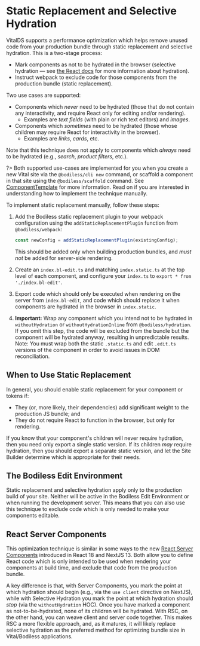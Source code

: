 # Static Replacement and Selective Hydration

VitalDS supports a performance optimization which helps remove unused code from your production
bundle through static replacement and selective hydration. This is a two-stage process:

- Mark components as not to be hydrated in the browser (selective hydration — see [the React
  docs](https://react.dev/reference/react-dom/client/hydrateRoot ':target=_blank') for more
  information about hydration).
- Instruct webpack to exclude code for those components from the production bundle (static
  replacement).

Two use cases are supported:

- Components which _never_ need to be hydrated (those that do not contain any interactivity, and
  require React only for editing and/or rendering).
  - Examples are _text fields_ (with plain or rich text editors) and _images_.
- Components which _sometimes_ need to be hydrated (those whose children may
  require React for interactivity in the browser).
  - Examples are _links_, _cards_, etc.

Note that this technique does not apply to components which _always_ need to be hydrated (e.g.,
_search_, _product filters_, etc.).

?> Both supported use-cases are implemented for you when you create a new Vital site via the
`@bodiless/cli new` command, or scaffold a component in that site using the `@bodiless/scaffold`
command. See [ComponentTemplate](./ComponentTemplate.md) for more information.  Read on if you are
interested in understanding how to implement the technique manually.

To implement static replacement manually, follow these steps:

01. Add the Bodiless static replacement plugin to your webpack configuration using the
    `addStaticReplacementPlugin` function from `@bodiless/webpack`:

    ```js
    const newConfig = addStaticReplacementPlugin(existingConfig);
    ```

    This should be added only when building production bundles, and _must not_ be added for
    server-side rendering.

01. Create an `index.bl-edit.ts` and matching `index.static.ts` at the top level of each component,
    and configure your `index.ts` to `export * from './index.bl-edit'`.

01. Export code which should only be executed when rendering on the server from `index.bl-edit`, and
    code which should replace it when components are hydrated in the browser in `index.static`.

01. **Important:** Wrap any component which you intend not to be hydrated in `withoutHydration` or
    `withoutHydrationInline` from `@bodiless/hydration`.  If you omit this step, the code will be
    excluded from the bundle but the component will be hydrated anyway, resulting in unpredictable
    results. Note: You must wrap both the static `.static.ts` and edit `.edit.ts` versions of the
    component in order to avoid issues in DOM reconciliation.

## When to Use Static Replacement

In general, you should enable static replacement for your component or tokens if:

- They (or, more likely, their dependencies) add significant weight to the production JS bundle; and
- They do not require React to function in the browser, but only for rendering.

If you know that your component's children will never require hydration, then you need only export a
single static version. If its children _may_ require hydration, then you should export a separate
static version, and let the Site Builder determine which is appropriate for their needs.

## The Bodiless Edit Environment

Static replacement and selective hydration apply only to the production build of your site. Neither
will be active in the Bodiless Edit Environment or when running the development server. This means
that you can also use this technique to exclude code which is only needed to make your components
editable.

## React Server Components

This optimization technique is similar in some ways to the new [React Server
Components](https://nextjs.org/docs/getting-started/react-essentials ':target=_blank') introduced in
React 18 and NextJS 13. Both allow you to define React code which is only intended to be used when
rendering your components at build time, and exclude that code from the production bundle.

A key difference is that, with Server Components, you mark the point at which hydration should begin
(e.g., via the `use client` directive on NextJS), while with Selective Hydration you mark the point
at which hydration should _stop_ (via the `withoutHydration` HOC). Once you have marked a component
as not-to-be-hydrated, none of its children will be hydrated. With RSC, on the other hand, you can
weave client and server code together. This makes RSC a more flexible approach, and, as it matures,
it will likely replace selective hydration as the preferred method for optimizing bundle size in
Vital/Bodiless applications.
